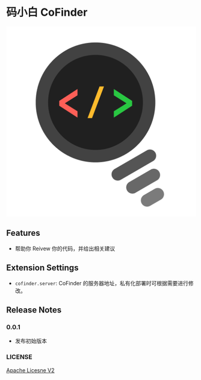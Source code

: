 # 码小白 CoFinder
![](media/logo.png)

## Features

 - 帮助你 Reivew 你的代码，并给出相关建议

## Extension Settings


* `cofinder.server`: CoFinder 的服务器地址，私有化部署时可根据需要进行修改。

## Release Notes


### 0.0.1

- 发布初始版本

### LICENSE

[Apache Licesne V2](LICENSE)